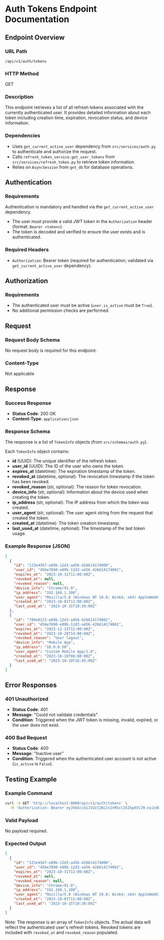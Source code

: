 # Auth Tokens Endpoint Documentation

## Endpoint Overview

### URL Path
`/api/v1/auth/tokens`

### HTTP Method
GET

### Description
This endpoint retrieves a list of all refresh tokens associated with the currently authenticated user. It provides detailed information about each token including creation time, expiration, revocation status, and device information.

### Dependencies
- Uses `get_current_active_user` dependency from `src/services/auth.py` to authenticate and authorize the request.
- Calls `refresh_token_service.get_user_tokens` from `src/services/refresh_token.py` to retrieve token information.
- Relies on `AsyncSession` from `get_db` for database operations.

## Authentication

### Requirements
Authentication is mandatory and handled via the `get_current_active_user` dependency.
- The user must provide a valid JWT token in the `Authorization` header (format: `Bearer <token>`).
- The token is decoded and verified to ensure the user exists and is authenticated.

### Required Headers
- `Authorization`: Bearer token (required for authentication; validated via `get_current_active_user` dependency).

## Authorization

### Requirements
- The authenticated user must be active (`user.is_active` must be `True`).
- No additional permission checks are performed.

## Request

### Request Body Schema
No request body is required for this endpoint.

### Content-Type
Not applicable

## Response

### Success Response
- **Status Code**: 200 OK
- **Content-Type**: `application/json`

### Response Schema
The response is a list of `TokenInfo` objects (from `src/schemas/auth.py`).

Each `TokenInfo` object contains:
- **id** (UUID): The unique identifier of the refresh token.
- **user_id** (UUID): The ID of the user who owns the token.
- **expires_at** (datetime): The expiration timestamp of the token.
- **revoked_at** (datetime, optional): The revocation timestamp if the token has been revoked.
- **revoked_reason** (str, optional): The reason for token revocation.
- **device_info** (str, optional): Information about the device used when creating the token.
- **ip_address** (str, optional): The IP address from which the token was created.
- **user_agent** (str, optional): The user agent string from the request that created the token.
- **created_at** (datetime): The token creation timestamp.
- **last_used_at** (datetime, optional): The timestamp of the last token usage.

### Example Response (JSON)
```json
[
  {
    "id": "123e4567-e89b-12d3-a456-426614174000",
    "user_id": "456e7890-e89b-12d3-a456-426614174001",
    "expires_at": "2023-10-31T12:00:00Z",
    "revoked_at": null,
    "revoked_reason": null,
    "device_info": "Chrome/91.0",
    "ip_address": "192.168.1.100",
    "user_agent": "Mozilla/5.0 (Windows NT 10.0; Win64; x64) AppleWebKit/537.36",
    "created_at": "2023-10-01T12:00:00Z",
    "last_used_at": "2023-10-15T10:30:00Z"
  },
  {
    "id": "789e0123-e89b-12d3-a456-426614174002",
    "user_id": "456e7890-e89b-12d3-a456-426614174001",
    "expires_at": "2023-11-15T12:00:00Z",
    "revoked_at": "2023-10-20T14:00:00Z",
    "revoked_reason": "User logout",
    "device_info": "Mobile App",
    "ip_address": "10.0.0.50",
    "user_agent": "Custom Mobile App/1.0",
    "created_at": "2023-10-10T08:00:00Z",
    "last_used_at": "2023-10-19T16:45:00Z"
  }
]
```

## Error Responses

### 401 Unauthorized
- **Status Code**: 401
- **Message**: "Could not validate credentials"
- **Condition**: Triggered when the JWT token is missing, invalid, expired, or the user does not exist.

### 400 Bad Request
- **Status Code**: 400
- **Message**: "Inactive user"
- **Condition**: Triggered when the authenticated user account is not active (`is_active` is `False`).

## Testing Example

### Example Command
```bash
curl -X GET 'http://localhost:8000/api/v1/auth/tokens' \
  -H 'Authorization: Bearer eyJhbGciOiJIUzI1NiIsInR5cCI6IkpXVCJ9.eyJzdWIiOiJ0ZXN0dXNlciIsImV4cCI6MTY5NjE2MDAwMH0.example'
```

### Valid Payload
No payload required.

### Expected Output
```json
[
  {
    "id": "123e4567-e89b-12d3-a456-426614174000",
    "user_id": "456e7890-e89b-12d3-a456-426614174001",
    "expires_at": "2023-10-31T12:00:00Z",
    "revoked_at": null,
    "revoked_reason": null,
    "device_info": "Chrome/91.0",
    "ip_address": "192.168.1.100",
    "user_agent": "Mozilla/5.0 (Windows NT 10.0; Win64; x64) AppleWebKit/537.36",
    "created_at": "2023-10-01T12:00:00Z",
    "last_used_at": "2023-10-15T10:30:00Z"
  }
]
```

Note: The response is an array of `TokenInfo` objects. The actual data will reflect the authenticated user's refresh tokens. Revoked tokens are included with `revoked_at` and `revoked_reason` populated.